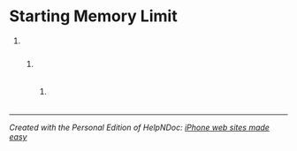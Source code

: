 # Starting Memory Limit

1. &nbsp;
   1. ### &nbsp;
      1. ###### 
***
_Created with the Personal Edition of HelpNDoc: [iPhone web sites made easy](<https://www.helpndoc.com/feature-tour/iphone-website-generation>)_
